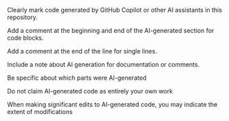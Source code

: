 Clearly mark code generated by GitHub Copilot or other AI assistants in this repository.

Add a comment at the beginning and end of the AI-generated section for code blocks.

Add a comment at the end of the line for single lines.

Include a note about AI generation for documentation or comments.

Be specific about which parts were AI-generated

Do not claim AI-generated code as entirely your own work

When making significant edits to AI-generated code, you may indicate the extent of modifications
